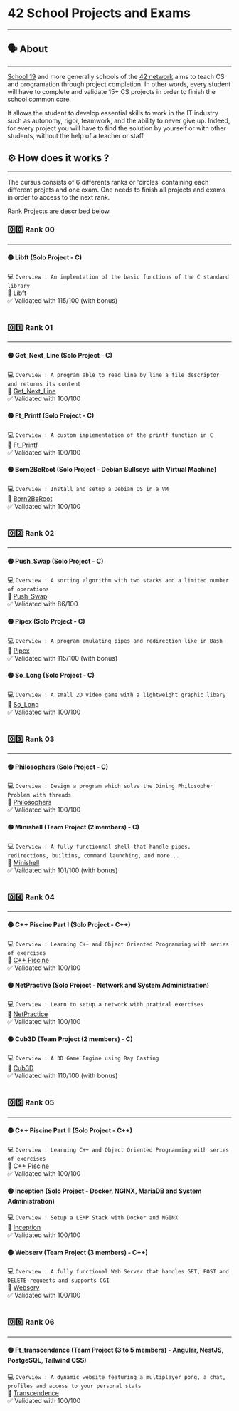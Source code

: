 # 42 School Projects and Exams
---

## 🗣️ About
---

[School 19](https://campus19.be/) and more generally schools of the [42 network](https://www.42network.org/) aims to teach CS and programation through project completion. In other words, every student will have to complete and validate 15+ CS projects in order to finish the school common core.

It allows the student to develop essential skills to work in the IT industry such as autonomy, rigor, teamwork, and the ability to never give up. Indeed, for every project you will have to find the solution by yourself or with other students, without the help of a teacher or staff. 

## ⚙️ How does it works ?
---

The cursus consists of 6 differents ranks or 'circles' containing each different projets and one exam. One needs to finish all projects and exams in order to access to the next rank.

Rank Projects are described below.

### 0️⃣0️⃣ Rank 00
---

#### 🟢 Libft (Solo Project - C)
💻 ```Overview : An implemtation of the basic functions of the C standard library``` <br>
📎 [Libft](https://github.com/Corentin-Julienne/Libft) <br>
✅ Validated with 115/100 (with bonus) <br>
<br>

### 0️⃣1️⃣ Rank 01
---

#### 🟢 Get_Next_Line (Solo Project - C)
💻 ```Overview : A program able to read line by line a file descriptor and returns its content``` <br>
📎 [Get_Next_Line](https://github.com/Corentin-Julienne/Get_Next_Line) <br>
✅ Validated with 100/100 <br>

#### 🟢 Ft_Printf (Solo Project - C)
💻 ```Overview : A custom implementation of the printf function in C``` <br>
📎 [Ft_Printf](https://github.com/Corentin-Julienne/Ft_printf) <br>
✅ Validated with 100/100 <br>

#### 🟢 Born2BeRoot (Solo Project - Debian Bullseye with Virtual Machine)
💻 ```Overview : Install and setup a Debian OS in a VM``` <br>
📎 [Born2BeRoot](https://github.com/Corentin-Julienne/Born2BeRoot) <br>
✅ Validated with 100/100 <br>
<br>

### 0️⃣2️⃣ Rank 02
---

#### 🟢 Push_Swap (Solo Project - C)
💻 ```Overview : A sorting algorithm with two stacks and a limited number of operations``` <br>
📎 [Push_Swap](https://github.com/Corentin-Julienne/Push_Swap) <br>
✅ Validated with 86/100 <br>

#### 🟢 Pipex (Solo Project - C)
💻 ```Overview : A program emulating pipes and redirection like in Bash``` <br>
📎 [Pipex](https://github.com/Corentin-Julienne/Pipex) <br>
✅ Validated with 115/100 (with bonus) <br>

#### 🟢 So_Long (Solo Project - C)
💻 ```Overview : A small 2D video game with a lightweight graphic libary``` <br>
📎 [So_Long](https://github.com/Corentin-Julienne/So_Long) <br>
✅ Validated with 100/100 <br>
<br>

### 0️⃣3️⃣ Rank 03
---


#### 🟢 Philosophers (Solo Project - C)
💻 ```Overview : Design a program which solve the Dining Philosopher Problem with threads``` <br>
📎 [Philosophers](https://github.com/Corentin-Julienne/Philosophers) <br>
✅ Validated with 100/100 <br>

#### 🟢 Minishell (Team Project (2 members) - C)
💻 ```Overview : A fully functionnal shell that handle pipes, redirections, builtins, command launching, and more...``` <br>
📎 [Minishell](https://github.com/Corentin-Julienne/Minishell) <br>
✅ Validated with 101/100 (with bonus) <br>
<br>

### 0️⃣4️⃣ Rank 04
---


#### 🟢 C++ Piscine Part I (Solo Project - C++)
💻 ```Overview : Learning C++ and Object Oriented Programming with series of exercises``` <br>
📎 [C++ Piscine](https://github.com/Corentin-Julienne/Piscine_CPP) <br>
✅ Validated with 100/100 <br>

#### 🟢 NetPractive (Solo Project - Network and System Administration)
💻 ```Overview : Learn to setup a network with pratical exercises``` <br>
📎 [NetPractice](https://github.com/Corentin-Julienne/Net_Practice) <br>
✅ Validated with 100/100 <br>

#### 🟢 Cub3D (Team Project (2 members) - C)
💻 ```Overview : A 3D Game Engine using Ray Casting``` <br>
📎 [Cub3D](https://github.com/Corentin-Julienne/Cub3D) <br>
✅ Validated with 110/100 (with bonus) <br>
<br>

### 0️⃣5️⃣ Rank 05
---


#### 🟢 C++ Piscine Part II (Solo Project - C++)
💻 ```Overview : Learning C++ and Object Oriented Programming with series of exercises``` <br>
📎 [C++ Piscine](https://github.com/Corentin-Julienne/Piscine_CPP) <br>
✅ Validated with 100/100 <br>

#### 🟢 Inception (Solo Project - Docker, NGINX, MariaDB and System Administration)
💻 ```Overview : Setup a LEMP Stack with Docker and NGINX``` <br>
📎 [Inception](https://github.com/Corentin-Julienne/Inception) <br>
✅ Validated with 100/100 <br>

#### 🟢 Webserv (Team Project (3 members) - C++)
💻 ```Overview : A fully functional Web Server that handles GET, POST and DELETE requests and supports CGI``` <br>
📎 [Webserv](https://github.com/Corentin-Julienne/Webserv) <br>
✅ Validated with 100/100 <br>
<br>


### 0️⃣6️⃣ Rank 06
---

#### 🟢 Ft_transcendance (Team Project (3 to 5 members) - Angular, NestJS, PostgeSQL, Tailwind CSS)
💻 ```Overview : A dynamic website featuring a multiplayer pong, a chat, profiles and access to your personal stats``` <br>
📎 [Transcendence](https://github.com/MaaxIT/transcendence) <br>
✅ Validated with 100/100 <br>
<br>
